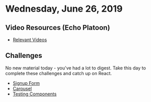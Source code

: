Wednesday, June 26, 2019
=====================
## Video Resources (Echo Platoon)
* [Relevant Videos](https://www.youtube.com/watch?v=1i8d7BedU74&list=PLu0CiQ7bzwESe1sVzheSxtSc40OvYOK3Z)

Challenges
----------
No new material today - you've had a lot to digest. Take this day to complete these challenges and catch up on React.
* [Signup Form](https://github.com/indiaplatoon/signup-form)
* [Carousel](https://github.com/indiaplatoon/carousel)
* [Testing Components](https://github.com/indiaplatoon/testing-components)
